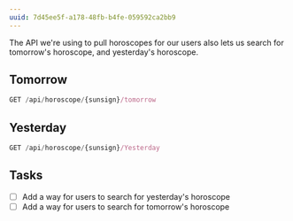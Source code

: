 ```yaml
---
uuid: 7d45ee5f-a178-48fb-b4fe-059592ca2bb9
---
```


The API we're using to pull horoscopes for our users also lets us search for tomorrow's horoscope,
and yesterday's horoscope.

## Tomorrow

```javascript
GET /api/horoscope/{sunsign}/tomorrow
```

## Yesterday

```javascript
GET /api/horoscope/{sunsign}/Yesterday
```


## Tasks

- [ ] Add a way for users to search for yesterday's horoscope
- [ ] Add a way for users to search for tomorrow's horoscope
